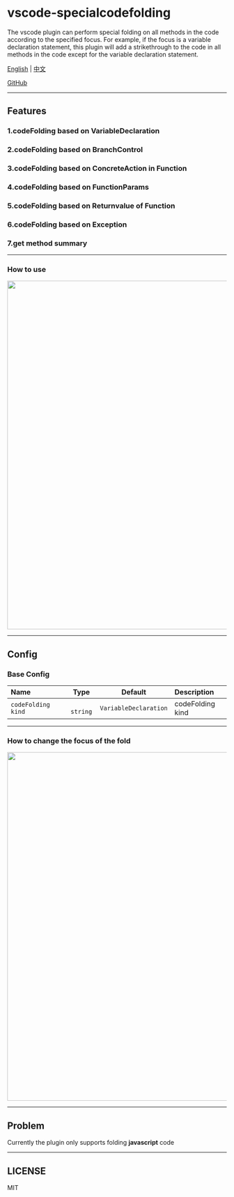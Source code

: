# vscode-specialcodefolding


The vscode plugin can perform special folding on all methods in the code according to the specified focus. For example, if the focus is a variable declaration statement, this plugin will add a strikethrough to the code in all methods in the code except for the variable declaration statement.

[English](./README.md) | [中文](./README.zh-CN.md)

[GitHub](https://github.com/WangQianao/vscode-specialcodefolding)

---

## Features

### 1.codeFolding based on VariableDeclaration
### 2.codeFolding based on BranchControl
### 3.codeFolding based on ConcreteAction in Function
### 4.codeFolding based on FunctionParams
### 5.codeFolding based on Returnvalue of Function
### 6.codeFolding based on Exception
### 7.get method summary

---

### How to use


<img width="800" src="https://s2.loli.net/2022/11/16/gXJhTmyDY7fuFV3.gif" >

---

## Config

### Base Config

| Name                 |   Type    | Default                | Description      |
| :------------------- | :-------: | :-------------------:  | :--------------- |
| `codeFolding kind  ` | ` string` | `VariableDeclaration`  | codeFolding kind |

---

### How to change the focus of the fold


<img width="800" src="https://s2.loli.net/2022/11/16/95KSC1oRVdnbgG3.gif" >

---

## Problem


Currently the plugin only supports folding **javascript** code

---

## LICENSE

MIT
